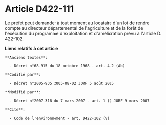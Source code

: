 # Article D422-111

Le préfet peut demander à tout moment au locataire d'un lot de rendre compte au directeur départemental de l'agriculture et
de la forêt de l'exécution du programme d'exploitation et d'amélioration prévu à l'article D. 422-102.

**Liens relatifs à cet article**

	**Anciens textes**:

	  - Décret n°68-915 du 18 octobre 1968 - art. 4-2 (Ab)

	**Codifié par**:

	  - Décret n°2005-935 2005-08-02 JORF 5 août 2005

	**Modifié par**:

	  - Décret n°2007-318 du 7 mars 2007 - art. 1 () JORF 9 mars 2007

	**Cite**:

	  - Code de l'environnement - art. D422-102 (V)
